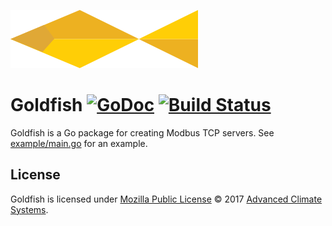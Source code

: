 ![logo](logo.png)

Goldfish [![GoDoc](https://godoc.org/github.com/AdvancedClimateSystems/goldfish?status.svg)](https://godoc.org/github.com/AdvancedClimateSystems/goldfish) [![Build Status](https://travis-ci.org/AdvancedClimateSystems/goldfish.svg?branch=master)](https://travis-ci.org/AdvancedClimateSystems/goldfish)
========

Goldfish is a Go package for creating Modbus TCP servers. See
[example/main.go][example] for an example.

## License

Goldfish is licensed under [Mozilla Public License][mpl] © 2017 [Advanced
Climate Systems][acs].

[acs]: climotion.com
[example]: example/main.go
[mpl]: LICENSE
